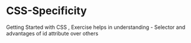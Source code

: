# CSS-Specificity
Getting Started with CSS , Exercise helps in understanding - Selector and advantages of id attribute over others 
